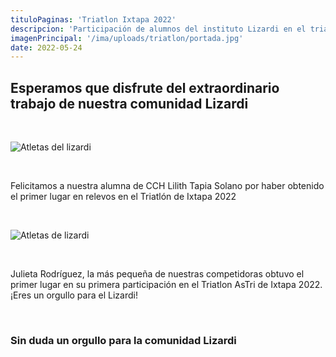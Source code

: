 ```yaml
---
tituloPaginas: 'Triatlon Ixtapa 2022'
descripcion: 'Participación de alumnos del instituto Lizardi en el triatlon de Ixtapa 2022'
imagenPrincipal: '/ima/uploads/triatlon/portada.jpg'
date: 2022-05-24
---
```


## Esperamos que disfrute del extraordinario trabajo de nuestra comunidad Lizardi

<br>

![Atletas del lizardi](/ima/uploads/triatlon/atletas-lizardi.jpg)

<br>

Felicitamos a nuestra alumna de CCH Lilith Tapia Solano por haber obtenido el primer lugar en relevos en el Triatlón de Ixtapa 2022

<br>

![Atletas de lizardi](/ima/uploads/triatlon/atletas-lizardi-2.jpg)

<br>

Julieta Rodríguez, la más pequeña de nuestras competidoras obtuvo el primer lugar en su primera participación en el Triatlon AsTri de Ixtapa 2022.  ¡Eres un orgullo para el Lizardi!

<br>

### Sin duda un orgullo para la comunidad Lizardi